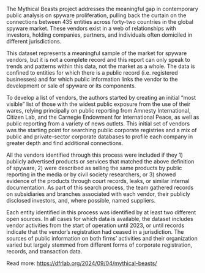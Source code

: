 The Mythical Beasts project addresses the meaningful gap in contemporary public analysis on spyware proliferation, pulling back the curtain on the connections between 435 entities across forty-two countries in the global spyware market. These vendors exist in a web of relationships with investors, holding companies, partners, and individuals often domiciled in different jurisdictions.

This dataset represents a meaningful sample of the market for spyware vendors, but it is not a complete record and this report can only speak to trends and patterns within this data, not the market as a whole. The data is confined to entities for which there is a public record (i.e. registered businesses) and for which public information links the vendor to the development or sale of spyware or its components.

To develop a list of vendors, the authors started by creating an initial “most visible” list of those with the widest public exposure from the use of their wares, relying principally on public reporting from Amnesty International, Citizen Lab, and the Carnegie Endowment for International Peace, as well as public reporting from a variety of news outlets. This initial set of vendors was the starting point for searching public corporate registries and a mix of public and private-sector corporate databases to profile each company in greater depth and find additional connections.

All the vendors identified through this process were included if they 1) publicly advertised products or services that matched the above definition of spyware, 2) were described as selling the same products by public reporting in the media or by civil society researchers, or 3) showed evidence of the products through court records, leaks, or similar internal documentation. As part of this search process, the team gathered records on subsidiaries and branches associated with each vendor, their publicly disclosed investors, and, where possible, named suppliers.

Each entity identified in this process was identified by at least two different open sources. In all cases for which data is available, the dataset includes vendor activities from the start of operation until 2023, or until records indicate that the vendor’s registration had ceased in a jurisdiction. The sources of public information on both firms’ activities and their organization varied but largely stemmed from different forms of corporate registration, records, and transaction data.

Read more: https://dfrlab.org/2024/09/04/mythical-beasts/
